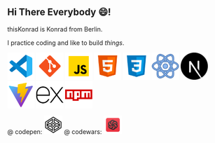 ## Hi There Everybody 😄!

thisKonrad is Konrad from Berlin.

I practice coding and like to build *things*.


<img src="./icons8-vs-code.svg" width="62"/> <img src="./icons8-git.svg" width="62"/> <img src="./icons8-002javascript.svg" width="62"/> <img src="./icons8-002html.svg" width="62"/> <img src="./icons8-002css.svg" width="62"/>
<img src="./icons8-react.svg" width="62"/>  <img src="./next-js.svg" width="62"/> <img src="./icons8-schnell.svg" width="62"/> <img src="./expressJS.svg" width="62"/> <img src="./icons8-npm.svg" width="62"/> 

@ codepen:
[<img src="./icons8-codepen.svg" width="42"/>](https://codepen.io/Konrad-Wittich)
@ codewars:
[<img src="icons8-codewars.svg" width="42">](https://www.codewars.com/users/thisKonrad)
